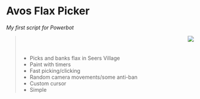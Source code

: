<h1>Avos Flax Picker</h1>
<i>My first script for Powerbot</i>

<blockquote>
<ul align="left">
<img align="right" src="http://i.imgur.com/31rRvPM.jpg" />
<br /><br /><br />
<li>Picks and banks flax in Seers Village</li>
<li>Paint with timers</li>
<li>Fast picking/clicking</li>
<li>Random camera movements/some anti-ban</li>
<li>Custom cursor</li>
<li>Simple</li>
</ul>
</blockquote>
